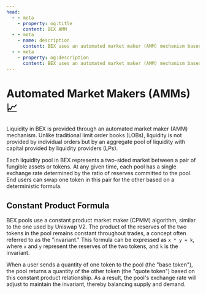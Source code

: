 ```yaml
---
head:
  - - meta
    - property: og:title
      content: BEX AMM
  - - meta
    - name: description
      content: BEX uses an automated market maker (AMM) mechanism based on the constant product formula to provide liquidity and enable token swaps
  - - meta
    - property: og:description
      content: BEX uses an automated market maker (AMM) mechanism based on the constant product formula to provide liquidity and enable token swaps
---
```


# Automated Market Makers (AMMs) 📈

Liquidity in BEX is provided through an automated market maker (AMM) mechanism. Unlike traditional limit order books (LOBs), liquidity is not provided by individual orders but by an aggregate pool of liquidity with capital provided by liquidity providers (LPs).

Each liquidity pool in BEX represents a two-sided market between a pair of fungible assets or tokens. At any given time, each pool has a single exchange rate determined by the ratio of reserves committed to the pool. End users can swap one token in this pair for the other based on a deterministic formula.

## Constant Product Formula

BEX pools use a constant product market maker (CPMM) algorithm, similar to the one used by Uniswap V2. The product of the reserves of the two tokens in the pool remains constant throughout trades, a concept often referred to as the "invariant." This formula can be expressed as `x * y = k`, where `x` and `y` represent the reserves of the two tokens, and `k` is the invariant.

When a user sends a quantity of one token to the pool (the "base token"), the pool returns a quantity of the other token (the "quote token") based on this constant product relationship. As a result, the pool's exchange rate will adjust to maintain the invariant, thereby balancing supply and demand.
